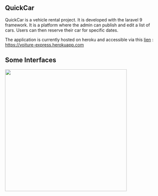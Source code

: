 ## QuickCar
QuickCar is a vehicle rental project. It is developed with the laravel 9 framework. It is a platform where the admin can publish and edit a list of cars. Users can then reserve their car for specific dates.<br>

The application is currently hosted on heroku and accessible via this [lien](https://voiture-express.herokuapp.com) : https://voiture-express.herokuapp.com<br>

## Some Interfaces

<img src="" width="400">

